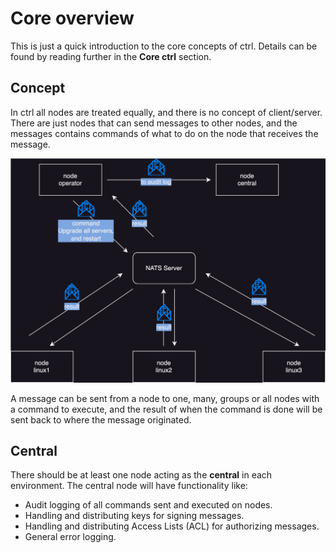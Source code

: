 # Core overview

This is just a quick introduction to the core concepts of ctrl. Details can be found by reading further in the **Core ctrl** section.

## Concept

In ctrl all nodes are treated equally, and there is no concept of client/server. There are just nodes that can send messages to other nodes, and the messages contains commands of what to do on the node that receives the message.

<style>
img {
  background-color: #FFFFFF;
}
</style>
</head>
<body>
<p align="center"><img src="https://github.com/postmannen/ctrl/blob/main/doc/core-messaging.svg?raw=true" /></p>
</body>

A message can be sent from a node to one, many, groups or all nodes with a command to execute, and the result of when the command is done will be sent back to where the message originated.

## Central

There should be at least one node acting as the **central** in each environment. The central node will have functionality like:

- Audit logging of all commands sent and executed on nodes.
- Handling and distributing keys for signing messages.
- Handling and distributing Access Lists (ACL) for authorizing messages.
- General error logging.
